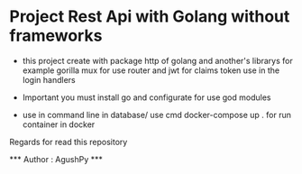 # Project Rest Api with Golang without frameworks

* this project create with package http of golang and another's librarys for example gorilla mux for use router and jwt for claims token use in the login handlers

* Important you must install go and configurate for use god modules

* use in command line in database/ use cmd docker-compose up . for run container in docker

Regards for read this repository

*** Author : AgushPy ***